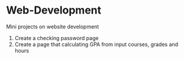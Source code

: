 # Web-Development
Mini projects on website development

1. Create a checking password page 
2. Create a page that calculating GPA from input courses, grades and hours
